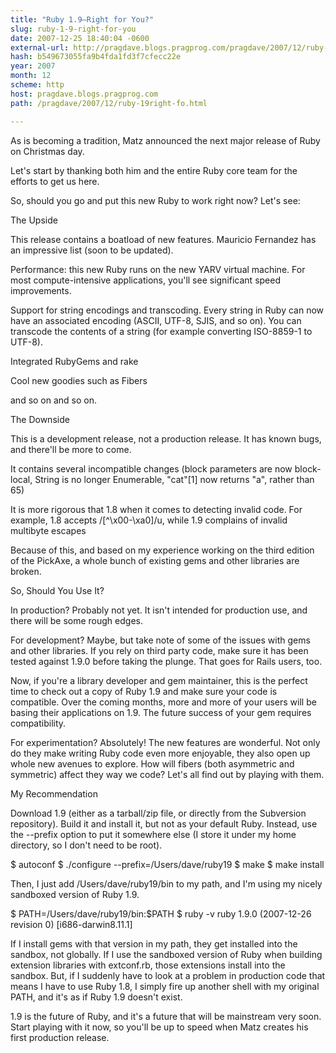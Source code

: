 ```yaml
---
title: "Ruby 1.9—Right for You?"
slug: ruby-1-9-right-for-you
date: 2007-12-25 18:40:04 -0600
external-url: http://pragdave.blogs.pragprog.com/pragdave/2007/12/ruby-19right-fo.html
hash: b549673055fa9b4fda1fd3f7cfecc22e
year: 2007
month: 12
scheme: http
host: pragdave.blogs.pragprog.com
path: /pragdave/2007/12/ruby-19right-fo.html

---
```


As is becoming a tradition, Matz announced the next major release of Ruby on Christmas day. 


Let's start by thanking both him and the entire Ruby core team for the efforts to get us here.


So, should you go and put this new Ruby to work right now? Let's see:


The Upside

This release contains a boatload of new features. Mauricio Fernandez has an impressive list (soon to be updated).



Performance: this new Ruby runs on the new YARV virtual machine. For most compute-intensive applications, you'll see significant speed improvements.

Support for string encodings and transcoding. Every string in Ruby can now have an associated encoding (ASCII, UTF-8, SJIS, and so on). You can transcode the contents of a string (for example converting ISO-8859-1 to UTF-8). 

Integrated RubyGems and rake

Cool new goodies such as Fibers



and so on and so on.


The Downside


This is a development release, not a production release. It has known bugs, and there'll be more to come. 

It contains several incompatible changes (block parameters are now block-local, String is no longer Enumerable, "cat"[1] now returns "a", rather than 65)

It is more rigorous that 1.8 when it comes to detecting invalid code. For example, 1.8 accepts /[^\x00-\xa0]/u, while 1.9 complains of invalid multibyte escapes



Because of this, and based on my experience working on the third edition of the PickAxe, a whole bunch of existing gems and other libraries are broken.


So, Should You Use It?

In production? Probably not yet. It isn't intended for production use, and there will be some rough edges.


For development? Maybe, but take note of some of the issues with gems and other libraries. If you rely on third party code, make sure it has been tested against 1.9.0 before taking the plunge. That goes for Rails users, too.


Now, if you're a library developer and gem maintainer, this is the perfect time to check out a copy of Ruby 1.9 and make sure your code is compatible. Over the coming months, more and more of your users will be basing their applications on 1.9. The future success of your gem requires compatibility.


For experimentation? Absolutely! The new features are wonderful. Not only do they make writing Ruby code even more enjoyable, they also open up whole new avenues to explore. How will fibers (both asymmetric and symmetric) affect they way we code? Let's all find out by playing with them.


My Recommendation

Download 1.9 (either as a tarball/zip file, or directly from the Subversion repository). Build it and install it, but not as your default Ruby. Instead, use the --prefix option to put it somewhere else (I store it under my home directory, so I don't need to be root). 






$ autoconf
$ ./configure --prefix=/Users/dave/ruby19
$ make
$ make install





Then, I just add /Users/dave/ruby19/bin to my path, and I'm using my nicely sandboxed version of Ruby 1.9.






$ PATH=/Users/dave/ruby19/bin:$PATH
$ ruby -v 
ruby 1.9.0 (2007-12-26 revision 0) [i686-darwin8.11.1]





If I install gems with that version in my path, they get installed into the sandbox, not globally. If I use the sandboxed version of Ruby when building extension libraries with extconf.rb, those extensions install into the sandbox. But, if I suddenly have to look at a problem in production code that means I have to use Ruby 1.8, I simply fire up another shell with my original PATH, and it's as if Ruby 1.9 doesn't exist.


1.9 is the future of Ruby, and it's a future that will be mainstream very soon. Start playing with it now, so you'll be up to speed when Matz creates his first production release.


